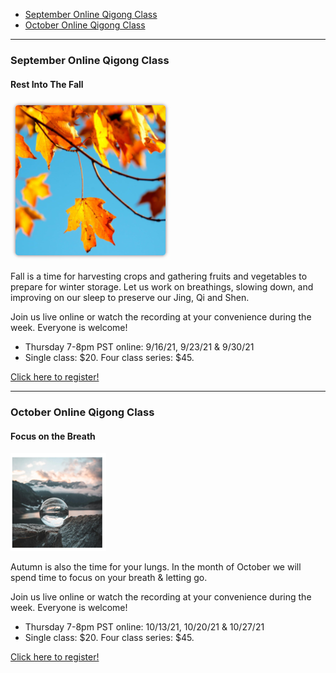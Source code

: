 * [September Online Qigong Class](#sept)
* [October Online Qigong Class](#oct)

---

### <a name="sept"></a>September Online Qigong Class

#### Rest Into The Fall

![image](https://raw.githubusercontent.com/memcap/toh/main/assets/sept-qgong.png)

Fall is a time for harvesting crops and gathering fruits and vegetables to prepare for winter storage. Let us work on breathings, slowing down, and improving on our sleep to preserve our Jing, Qi and Shen.

Join us live online or watch the recording at your convenience during the week.  Everyone is welcome!

*    Thursday 7-8pm PST online: 9/16/21, 9/23/21 & 9/30/21
*    Single class: $20. Four class series: $45.

[Click here to register!](https://docs.google.com/forms/d/e/1FAIpQLSdrnDr7uC1C-3Le3JTAQgDEWnjWejvK2QntzUYqL1hYilWjOg/viewform)

---

### <a name="oct"></a>October Online Qigong Class

#### Focus on the Breath

![image](https://raw.githubusercontent.com/memcap/toh/main/assets/oct-gqong.png)

Autumn is also the time for your lungs. In the month of October we will spend time to focus on your breath & letting go.

Join us live online or watch the recording at your convenience during the week.  Everyone is welcome!

*    Thursday 7-8pm PST online: 10/13/21, 10/20/21 & 10/27/21
*    Single class: $20. Four class series: $45.

[Click here to register!](https://docs.google.com/forms/d/e/1FAIpQLSefsmUblDGSl2FE75yGz5bDDyUAi51O5fvWvCYkaa5BKd91Sg/viewform)

